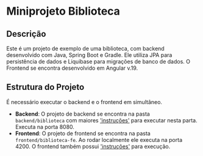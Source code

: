 # Miniprojeto Biblioteca

## Descrição
Este é um projeto de exemplo de uma biblioteca, com backend desenvolvido com Java, Spring Boot e Gradle. Ele utiliza JPA para persistência de dados e Liquibase para migrações de banco de dados.
O Frontend se encontra desenvolvido em Angular v.19.

## Estrutura do Projeto
É necessário executar o backend e o frontend em simultâneo.
- **Backend**: O projeto de backend se encontra na pasta `backend/biblioteca` com maiores ['instruções'](backend/biblioteca/README.md) para executar nesta parta. Executa na porta 8080.
- **Frontend**: O projeto de frontend se encontra na pasta `frontend/biblioteca-fe`. Ao rodar localmente ele executa na porta 4200. O frontend também possui ['instruções'](frontend/biblioteca/README.md) para execução.
